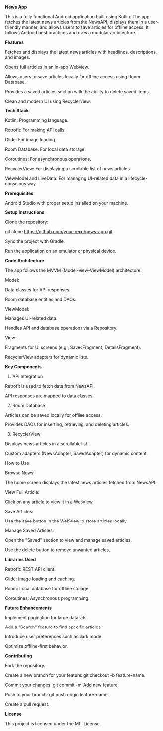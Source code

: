 **News App**

This is a fully functional Android application built using Kotlin. The app fetches the latest news articles from the NewsAPI, displays them in a user-friendly manner, and allows users to save articles for offline access. It follows Android best practices and uses a modular architecture.

**Features**

Fetches and displays the latest news articles with headlines, descriptions, and images.

Opens full articles in an in-app WebView.

Allows users to save articles locally for offline access using Room Database.

Provides a saved articles section with the ability to delete saved items.

Clean and modern UI using RecyclerView.

**Tech Stack**

Kotlin: Programming language.

Retrofit: For making API calls.

Glide: For image loading.

Room Database: For local data storage.

Coroutines: For asynchronous operations.

RecyclerView: For displaying a scrollable list of news articles.

ViewModel and LiveData: For managing UI-related data in a lifecycle-conscious way.

**Prerequisites**

Android Studio with proper setup installed on your machine.


**Setup Instructions**

Clone the repository:

git clone https://github.com/your-repo/news-app.git

Sync the project with Gradle.

Run the application on an emulator or physical device.

**Code Architecture**

The app follows the MVVM (Model-View-ViewModel) architecture:

Model:

Data classes for API responses.

Room database entities and DAOs.

ViewModel:

Manages UI-related data.

Handles API and database operations via a Repository.

View:

Fragments for UI screens (e.g., SavedFragment, DetailsFragment).

RecyclerView adapters for dynamic lists.

**Key Components**

1. API Integration

Retrofit is used to fetch data from NewsAPI.

API responses are mapped to data classes.

2. Room Database

Articles can be saved locally for offline access.

Provides DAOs for inserting, retrieving, and deleting articles.

3. RecyclerView

Displays news articles in a scrollable list.

Custom adapters (NewsAdapter, SavedAdapter) for dynamic content.

How to Use

Browse News:

The home screen displays the latest news articles fetched from NewsAPI.

View Full Article:

Click on any article to view it in a WebView.

Save Articles:

Use the save button in the WebView to store articles locally.

Manage Saved Articles:

Open the "Saved" section to view and manage saved articles.

Use the delete button to remove unwanted articles.

**Libraries Used**

Retrofit: REST API client.

Glide: Image loading and caching.

Room: Local database for offline storage.

Coroutines: Asynchronous programming.

**Future Enhancements**

Implement pagination for large datasets.

Add a "Search" feature to find specific articles.

Introduce user preferences such as dark mode.

Optimize offline-first behavior.

**Contributing**

Fork the repository.

Create a new branch for your feature: git checkout -b feature-name.

Commit your changes: git commit -m 'Add new feature'.

Push to your branch: git push origin feature-name.

Create a pull request.

**License**

This project is licensed under the MIT License.

